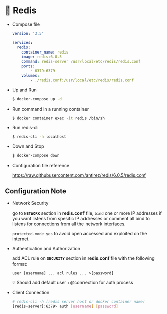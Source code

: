 # :postbox: Redis

- Compose file

    ```yaml
    version: '3.5'

    services:
      redis:
        container_name: redis
        image: redis:6.0.5
        command: redis-server /usr/local/etc/redis/redis.conf
        ports:
            - 6379:6379
        volumes:
            - ./redis.conf:/usr/local/etc/redis/redis.conf
    ```

- Up and Run

    ```bash
    $ docker-compose up -d
    ```

- Run command in a running container

    ```bash
    $ docker container exec -it redis /bin/sh
    ```

- Run redis-cli

    ```bash
    $ redis-cli -h localhost
    ```

- Down and Stop

    ```bash
    $ docker-compose down
    ```

- Configuration file reference

    https://raw.githubusercontent.com/antirez/redis/6.0.5/redis.conf


## Configuration Note

- Network Security

    go to **`NETWORK`**  section in **redis.conf** file, `bind` one or more IP addresses if you want listens from spesific IP addresses or comment all bind to listens for connections from all the network interfaces.

    `protected-mode yes` to avoid open accessed and exploited on the internet.

- Authentication and Authorization

    add ACL rule on  **`SECURITY`** section in **redis.conf** file with the following format:

    ```
    user [username] ... acl rules ... >[password]
    ```

    :bulb: Should add default user +@connection for auth process

- Client Connection

    ```bash
    # redis-cli -h [redis server host or docker container name]
    [redis-server]:6379> auth [username] [password]
    ```